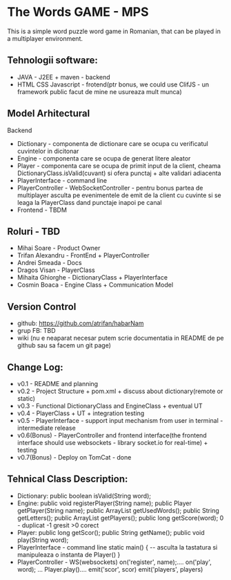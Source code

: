 # The Words GAME - MPS
This is a simple word puzzle word game in Romanian, that can be played in a multiplayer environment.

Tehnologii software:
--------------------
+ JAVA - J2EE + maven - backend 
+ HTML CSS Javascript - frotend(ptr bonus, we could use ClifJS - un framework public facut de mine ne usureaza mult munca)

Model Arhitectural
------------------
Backend
+ Dictionary - componenta de dictionare care se ocupa cu verificatul cuvintelor in dicitonar
+ Engine - componenta care se ocupa de generat litere aleator
+ Player - componenta care se ocupa de primit input de la client, cheama DictionaryClass.isValid(cuvant) si ofera punctaj + alte validari adiacenta
+ PlayerInterface - command line
+ PlayerController - WebSocketController - pentru bonus partea de multiplayer asculta pe evenimentele de emit de la client cu cuvinte si se leaga la PlayerClass dand punctaje inapoi pe canal
+ Frontend - TBDM

Roluri - TBD
------------
+ Mihai Soare - Product Owner
+ Trifan Alexandru - FrontEnd + PlayerController
+ Andrei Smeada - Docs
+ Dragos Visan - PlayerClass
+ Mihaita Ghiorghe - DictionaryClass + PlayerInterface
+ Cosmin Boaca - Engine Class + Communication Model

Version Control
---------------
+ github: https://github.com/atrifan/habarNam
+ grup FB: TBD
+ wiki (nu e neaparat necesar putem scrie documentatia in README de pe github sau sa facem un git page)


Change Log:
-----------
+ v0.1 - README and planning
+ v0.2 - Project Structure + pom.xml + discuss about dictionary(remote or static)
+ v0.3 - Functional DictionaryClass and EngineClass + eventual UT
+ v0.4 - PlayerClass + UT + integration testing
+ v0.5 - PlayerInterface - support input mechanism from user in terminal - intermediate release
+ v0.6(Bonus) - PlayerController and frontend interface(the frontend interface should use websockets - library socket.io for real-time) + testing
+ v0.7(Bonus) - Deploy on TomCat - done


Tehnical Class Description:
---------------------------
+ Dictionary:
  public boolean isValid(String word);
+ Engine:
  public void registerPlayer(String name);
  public Player getPlayer(String name);
  public ArrayList<String> getUsedWords();
  public String getLetters();
  public ArrayList<Player> getPlayers();
  public long getScore(word); 0 - duplicat -1 gresit >0 corect
+ Player:
  public long getScor();
  public String getName();
  public void play(String word);
+ PlayerInterface - command line
  static main() { -- asculta la tastatura si manipuleaza o instanta de Player() }
+ PlayerController - WS(websockets)
  on('register', name);....
  on('play', word); ... Player.play()....
  emit('scor', scor)
  emit('players', players)


  
